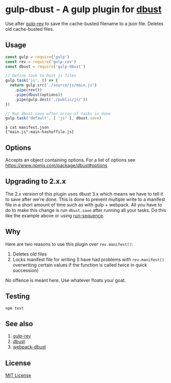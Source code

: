# gulp-dbust - A gulp plugin for [dbust](https://www.npmjs.com/package/dbust)
Use after [gulp-rev](https://www.npmjs.com/package/gulp-rev) to save the cache-busted filename to a json file. Deletes old cache-busted files.

## Usage

```js
const gulp = require('gulp')
const rev = require('gulp-rev')
const dbust = require('gulp-dbust')

// Define task to bust js files
gulp.task('js', () => {
  return gulp.src('./source/js/main.js')
    .pipe(rev())
    .pipe(dbust(options))
    .pipe(gulp.dest('./public/js/'))
})

// Run dbust.save after array of tasks is done
gulp.task('default', [ 'js' ], dbust.save)
```
```
$ cat manifest.json
{"main.js":main-hashoffile.js}
```

## Options
Accepts an object containing options. For a list of options see https://www.npmjs.com/package/dbust#options

## Upgrading to 2.x.x
The 2.x version of this plugin uses dbust 3.x which means we have to tell it to save after we're done. This is done to prevent multiple write to a manifest file in a short amount of time such as with gulp + webpack.
All you have to do to make this change is run `dbust.save` after running all your tasks. Do this like the example above or using [run-sequence](https://www.npmjs.com/package/run-sequence).

## Why
Here are two reasons to use this plugin over `rev.manifest()`:
1. Deletes old files
1. Locks manifest file for writing (I have had problems with `rev.manifest()` overwriting certain values if the function is called twice in quick succession)

No offence is meant here. Use whatever floats your goat.

## Testing
```
npm test
```

## See also
1. [gulp-rev](https://www.npmjs.com/package/gulp-rev)
1. [dbust](https://www.npmjs.com/package/dbust)
1. [webpack-dbust](https://www.npmjs.com/package/webpack-dbust)

## License
[MIT License](http://en.wikipedia.org/wiki/MIT_License)
